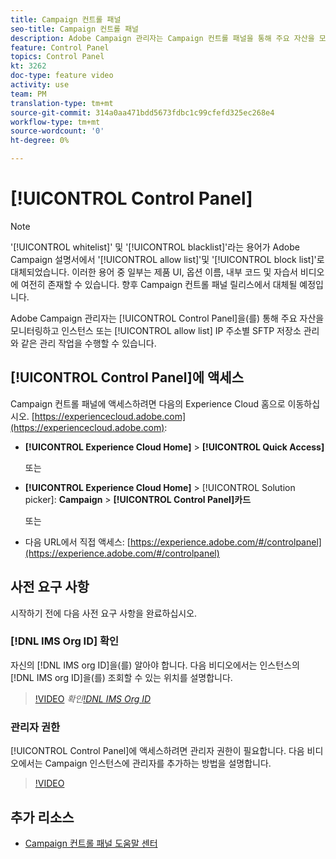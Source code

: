 ```yaml
---
title: Campaign 컨트롤 패널
seo-title: Campaign 컨트롤 패널
description: Adobe Campaign 관리자는 Campaign 컨트롤 패널을 통해 주요 자산을 모니터링하고 인스턴스 또는 허용 목록 IP 주소별로 SFTP 저장소 관리와 같은 관리 작업을 수행할 수 있습니다.
feature: Control Panel
topics: Control Panel
kt: 3262
doc-type: feature video
activity: use
team: PM
translation-type: tm+mt
source-git-commit: 314a0aa471bdd5673fdbc1c99cfefd325ec268e4
workflow-type: tm+mt
source-wordcount: '0'
ht-degree: 0%

---
```



# [!UICONTROL Control Panel]

>[!NOTE]
>
>&#39;[!UICONTROL whitelist]&#39; 및 &#39;[!UICONTROL blacklist]&#39;라는 용어가 Adobe Campaign 설명서에서 &#39;[!UICONTROL allow list]&#39;및 &#39;[!UICONTROL block list]&#39;로 대체되었습니다.
>이러한 용어 중 일부는 제품 UI, 옵션 이름, 내부 코드 및 자습서 비디오에 여전히 존재할 수 있습니다. 향후 Campaign 컨트롤 패널 릴리스에서 대체될 예정입니다.

Adobe Campaign 관리자는 [!UICONTROL Control Panel]을(를) 통해 주요 자산을 모니터링하고 인스턴스 또는 [!UICONTROL allow list] IP 주소별 SFTP 저장소 관리와 같은 관리 작업을 수행할 수 있습니다.

## [!UICONTROL Control Panel]에 액세스 

Campaign 컨트롤 패널에 액세스하려면 다음의 Experience Cloud 홈으로 이동하십시오. [https://experiencecloud.adobe.com](https://experiencecloud.adobe.com):

* **[!UICONTROL Experience Cloud Home]** > **[!UICONTROL Quick Access]**

   또는
* **[!UICONTROL Experience Cloud Home]**  > [!UICONTROL Solution picker]: **Campaign** > **[!UICONTROL Control Panel]카드**

   또는

* 다음 URL에서 직접 액세스: [https://experience.adobe.com/#/controlpanel](https://experience.adobe.com/#/controlpanel)

## 사전 요구 사항

시작하기 전에 다음 사전 요구 사항을 완료하십시오.

### [!DNL IMS Org ID] 확인 

자신의 [!DNL IMS org ID]을(를) 알아야 합니다. 다음 비디오에서는 인스턴스의 [!DNL IMS org ID]을(를) 조회할 수 있는 위치를 설명합니다.

>[!VIDEO](https://video.tv.adobe.com/v/27183?quality=12)
*확인[!DNL IMS Org ID](00:26)*

### 관리자 권한

[!UICONTROL Control Panel]에 액세스하려면 관리자 권한이 필요합니다.
다음 비디오에서는 Campaign 인스턴스에 관리자를 추가하는 방법을 설명합니다.

>[!VIDEO](https://video.tv.adobe.com/v/27147?quality=12)

## 추가 리소스

* [Campaign 컨트롤 패널 도움말 센터](https://docs.adobe.com/content/help/ko-KR/control-panel/using/control-panel-home.html)
